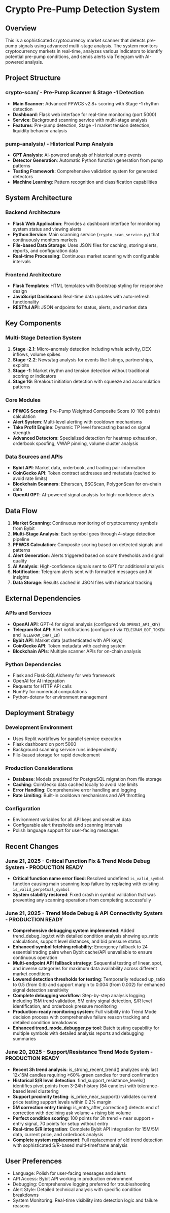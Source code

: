 # Crypto Pre-Pump Detection System

## Overview

This is a sophisticated cryptocurrency market scanner that detects pre-pump signals using advanced multi-stage analysis. The system monitors cryptocurrency markets in real-time, analyzes various indicators to identify potential pre-pump conditions, and sends alerts via Telegram with AI-powered analysis.

## Project Structure

### crypto-scan/ - Pre-Pump Scanner & Stage -1 Detection
- **Main Scanner**: Advanced PPWCS v2.8+ scoring with Stage -1 rhythm detection
- **Dashboard**: Flask web interface for real-time monitoring (port 5000)
- **Service**: Background scanning service with multi-stage analysis
- **Features**: Pre-pump detection, Stage -1 market tension detection, liquidity behavior analysis

### pump-analysis/ - Historical Pump Analysis
- **GPT Analysis**: AI-powered analysis of historical pump events
- **Detector Generation**: Automatic Python function generation from pump patterns
- **Testing Framework**: Comprehensive validation system for generated detectors
- **Machine Learning**: Pattern recognition and classification capabilities

## System Architecture

### Backend Architecture
- **Flask Web Application**: Provides a dashboard interface for monitoring system status and viewing alerts
- **Python Service**: Main scanning service (`crypto_scan_service.py`) that continuously monitors markets
- **File-based Data Storage**: Uses JSON files for caching, storing alerts, reports, and configuration data
- **Real-time Processing**: Continuous market scanning with configurable intervals

### Frontend Architecture
- **Flask Templates**: HTML templates with Bootstrap styling for responsive design
- **JavaScript Dashboard**: Real-time data updates with auto-refresh functionality
- **RESTful API**: JSON endpoints for status, alerts, and market data

## Key Components

### Multi-Stage Detection System
1. **Stage -2.1**: Micro-anomaly detection including whale activity, DEX inflows, volume spikes
2. **Stage -2.2**: News/tag analysis for events like listings, partnerships, exploits
3. **Stage -1**: Market rhythm and tension detection without traditional scoring or indicators
4. **Stage 1G**: Breakout initiation detection with squeeze and accumulation patterns

### Core Modules
- **PPWCS Scoring**: Pre-Pump Weighted Composite Score (0-100 points) calculation
- **Alert System**: Multi-level alerting with cooldown mechanisms
- **Take Profit Engine**: Dynamic TP level forecasting based on signal strength
- **Advanced Detectors**: Specialized detection for heatmap exhaustion, orderbook spoofing, VWAP pinning, volume cluster analysis

### Data Sources and APIs
- **Bybit API**: Market data, orderbook, and trading pair information
- **CoinGecko API**: Token contract addresses and metadata (cached to avoid rate limits)
- **Blockchain Scanners**: Etherscan, BSCScan, PolygonScan for on-chain data
- **OpenAI GPT**: AI-powered signal analysis for high-confidence alerts

## Data Flow

1. **Market Scanning**: Continuous monitoring of cryptocurrency symbols from Bybit
2. **Multi-Stage Analysis**: Each symbol goes through 4-stage detection pipeline
3. **PPWCS Calculation**: Composite scoring based on detected signals and patterns
4. **Alert Generation**: Alerts triggered based on score thresholds and signal quality
5. **AI Analysis**: High-confidence signals sent to GPT for additional analysis
6. **Notification**: Telegram alerts sent with formatted messages and AI insights
7. **Data Storage**: Results cached in JSON files with historical tracking

## External Dependencies

### APIs and Services
- **OpenAI API**: GPT-4 for signal analysis (configured via `OPENAI_API_KEY`)
- **Telegram Bot API**: Alert notifications (configured via `TELEGRAM_BOT_TOKEN` and `TELEGRAM_CHAT_ID`)
- **Bybit API**: Market data (authenticated with API keys)
- **CoinGecko API**: Token metadata with caching system
- **Blockchain APIs**: Multiple scanner APIs for on-chain analysis

### Python Dependencies
- Flask and Flask-SQLAlchemy for web framework
- OpenAI for AI integration
- Requests for HTTP API calls
- NumPy for numerical computations
- Python-dotenv for environment management

## Deployment Strategy

### Development Environment
- Uses Replit workflows for parallel service execution
- Flask dashboard on port 5000
- Background scanning service runs independently
- File-based storage for rapid development

### Production Considerations
- **Database**: Models prepared for PostgreSQL migration from file storage
- **Caching**: CoinGecko data cached locally to avoid rate limits
- **Error Handling**: Comprehensive error handling and logging
- **Rate Limiting**: Built-in cooldown mechanisms and API throttling

### Configuration
- Environment variables for all API keys and sensitive data
- Configurable alert thresholds and scanning intervals
- Polish language support for user-facing messages

## Recent Changes

### June 21, 2025 - Critical Function Fix & Trend Mode Debug System - PRODUCTION READY
- **Critical function name error fixed**: Resolved undefined `is_valid_symbol` function causing main scanning loop failure by replacing with existing `is_valid_perpetual_symbol`
- **System stability restored**: Fixed crash in symbol validation that was preventing any scanning operations from completing successfully

### June 21, 2025 - Trend Mode Debug & API Connectivity System - PRODUCTION READY
- **Comprehensive debugging system implemented**: Added trend_debug_log.txt with detailed condition analysis showing up_ratio calculations, support level distances, and bid pressure status
- **Enhanced symbol fetching reliability**: Emergency fallback to 24 essential trading pairs when Bybit cache/API unavailable to ensure continuous operation
- **Multi-endpoint API fallback strategy**: Sequential testing of linear, spot, and inverse categories for maximum data availability across different market conditions
- **Lowered detection thresholds for testing**: Temporarily reduced up_ratio to 0.5 (from 0.6) and support margin to 0.004 (from 0.002) for enhanced signal detection sensitivity
- **Complete debugging workflow**: Step-by-step analysis logging including 15M trend validation, 5M entry signal detection, S/R level identification, and orderbook pressure monitoring
- **Production-ready monitoring system**: Full visibility into Trend Mode decision process with comprehensive failure reason tracking and detailed condition breakdowns
- **Enhanced trend_mode_debugger.py tool**: Batch testing capability for multiple symbols with detailed analysis reports and debugging summaries

### June 20, 2025 - Support/Resistance Trend Mode System - PRODUCTION READY
- **Recent 3h trend analysis**: is_strong_recent_trend() analyzes only last 12x15M candles requiring ≥60% green candles for trend confirmation
- **Historical S/R level detection**: find_support_resistance_levels() identifies pivot points from 3-24h history (84 candles) with tolerance-based level clustering
- **Support proximity testing**: is_price_near_support() validates current price testing support levels within 0.2% margin
- **5M correction entry timing**: is_entry_after_correction() detects end of correction with declining ask volume + rising bid volume
- **Perfect condition scoring**: 100 points for 3h trend + near support + entry signal, 70 points for setup without entry
- **Real-time S/R integration**: Complete Bybit API integration for 15M/5M data, current price, and orderbook analysis
- **Complete system replacement**: Full replacement of old trend detection with sophisticated S/R-based multi-timeframe analysis

## User Preferences

- Language: Polish for user-facing messages and alerts
- API Access: Bybit API working in production environment
- Debugging: Comprehensive logging preferred for troubleshooting
- Alert Style: Detailed technical analysis with specific condition breakdowns
- System Monitoring: Real-time visibility into detection logic and failure reasons